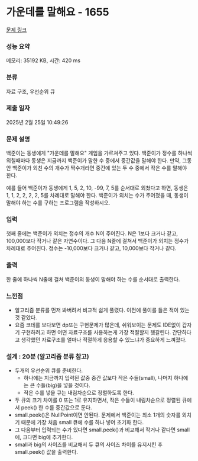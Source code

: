 # 가운데를 말해요 - 1655 

[문제 링크](https://www.acmicpc.net/problem/1655) 

### 성능 요약

메모리: 35192 KB, 시간: 420 ms

### 분류

자료 구조, 우선순위 큐

### 제출 일자

2025년 2월 25일 10:49:26

### 문제 설명

<p>백준이는 동생에게 "가운데를 말해요" 게임을 가르쳐주고 있다. 백준이가 정수를 하나씩 외칠때마다 동생은 지금까지 백준이가 말한 수 중에서 중간값을 말해야 한다. 만약, 그동안 백준이가 외친 수의 개수가 짝수개라면 중간에 있는 두 수 중에서 작은 수를 말해야 한다.</p>

<p>예를 들어 백준이가 동생에게 1, 5, 2, 10, -99, 7, 5를 순서대로 외쳤다고 하면, 동생은 1, 1, 2, 2, 2, 2, 5를 차례대로 말해야 한다. 백준이가 외치는 수가 주어졌을 때, 동생이 말해야 하는 수를 구하는 프로그램을 작성하시오.</p>

### 입력 

 <p>첫째 줄에는 백준이가 외치는 정수의 개수 N이 주어진다. N은 1보다 크거나 같고, 100,000보다 작거나 같은 자연수이다. 그 다음 N줄에 걸쳐서 백준이가 외치는 정수가 차례대로 주어진다. 정수는 -10,000보다 크거나 같고, 10,000보다 작거나 같다.</p>

### 출력 

 <p>한 줄에 하나씩 N줄에 걸쳐 백준이의 동생이 말해야 하는 수를 순서대로 출력한다.</p>

### 느낀점

- 알고리즘 분류를 먼저 봐버려서 비교적 쉽게 풀렸다. 이전에 풀이를 들은 적이 있는 것 같았다.
- 요즘 코테를 보다보면 dp또는 구현문제가 많은데, 쉬워보이는 문제도 IDE없이 갑자기 구현하려고 하면 어떤 자료구조를 사용하는게 가장 적절할지 헷갈린다. 간단하다고 생각했던 자료구조를 얼마나 적절하게 응용할 수 있느냐가 중요하게 느껴졌다.

### 설계 : 20분 (알고리즘 분류 참고)

- 두개의 우선순위 큐를 준비한다.
    - 하나에는 지금까지 입력된 값중 중간 값보다 작은 수들(small), 나머지 하나에는 큰 수들(big)을 넣을 것이다.
    - 작은 수를 넣을 큐는 내림차순으로 정렬하도록 한다.
- 두 큐의 크기 차이를 0 또는 1로 유지하면서, 작은 수들이 내림차순으로 정렬된 큐에서 peek() 한 수를 중간값으로 둔다.
- small.peek()은 NullPoint이면 안된다. 문제에서 백준이는 최소 1개의 숫자를 외치기 때문에 가장 처음 small 큐에 수를 하나 넣어 초기화 한다.
- 그 다음부터 입력되는 수가 있다면 small.peek()과 비교해서 작거나 같다면 small에, 크다면 big에 추가한다.
- small과 big의 사이즈를 비교해서 두 큐의 사이즈 차이를 유지시킨 후 small.peek() 값을 출력한다.